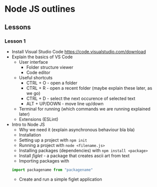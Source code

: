 # Node JS outlines

## Lessons

### Lesson 1
- Install Visual Studio Code https://code.visualstudio.com/download
- Explain the basics of VS Code
	- User interface
		- Folder structure viewer
		- Code editor
	- Useful shortcuts
		- CTRL + O - open a folder
		- CTRL + R - open a recent folder
		(maybe explain these later, as we go)
		- CTRL + D - select the next occurence of selected text
		- ALT + UP/DOWN - move line up/down
	- Terminal for running (which commands we are running explained later)
	- Extensions (ESLint)
- Intro to Node JS
	- Why we need it (explain asynchronous behaviour bla bla)
	- Installation
	- Setting up a project with `npm init`
	- Running a project with `node <filename.js>`
	- Installing packages (dependencies) with `npm install <package>`
	- Install *figlet* - a package that creates ascii art from text
	- Importing packages with
	```javascript
	import packagename from "packagename"
	```
	- Create and run a simple figlet application
